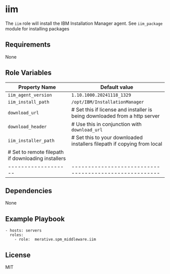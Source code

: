 # iim

The `iim` role will install the IBM Installation Manager agent. See `iim_package` module for installing packages

## Requirements

None

## Role Variables

| Property Name       | Default value                                         |
| ------------------- | ----------------------------------------------------- |
| `iim_agent_version` | `1.10.1000.20241118_1329`                              |
| `iim_install_path`  | `/opt/IBM/InstallationManager`                        |
| `download_url`      | # Set this if license and installer is being downloaded from a http server|
| `download_header`   | # Use this in conjunction with `download_url` |
| `iim_installer_path`| # Set this to your downloaded installers filepath if copying from local|
|                       # Set to remote filepath if downloading installers    |
| ------------------- | ------------------------------------------------------|

## Dependencies

None

## Example Playbook

```
- hosts: servers
  roles:
    - role:  merative.spm_middleware.iim
```

## License

MIT
